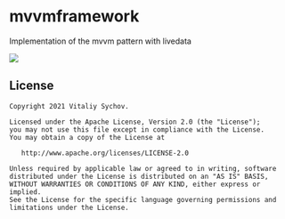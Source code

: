 # mvvmframework
Implementation of the mvvm pattern with livedata

[![](https://jitpack.io/v/javavirys/mvvmframework.svg)](https://jitpack.io/#javavirys/mvvmframework)

License
-------

```
Copyright 2021 Vitaliy Sychov.

Licensed under the Apache License, Version 2.0 (the "License");
you may not use this file except in compliance with the License.
You may obtain a copy of the License at

   http://www.apache.org/licenses/LICENSE-2.0

Unless required by applicable law or agreed to in writing, software
distributed under the License is distributed on an "AS IS" BASIS,
WITHOUT WARRANTIES OR CONDITIONS OF ANY KIND, either express or implied.
See the License for the specific language governing permissions and
limitations under the License.
```